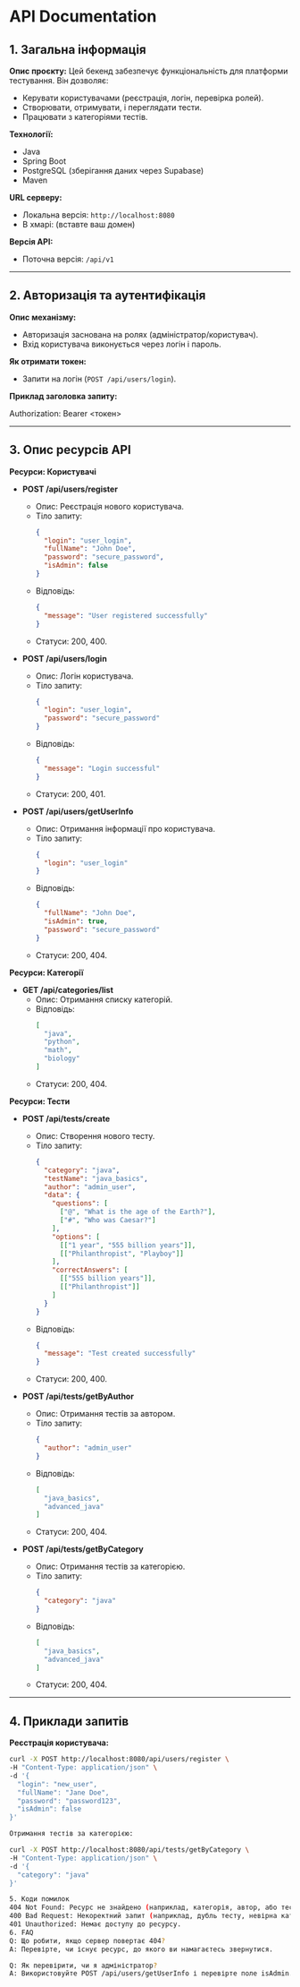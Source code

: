 # API Documentation

## 1. Загальна інформація
**Опис проєкту:**
Цей бекенд забезпечує функціональність для платформи тестування. Він дозволяє:
- Керувати користувачами (реєстрація, логін, перевірка ролей).
- Створювати, отримувати, і переглядати тести.
- Працювати з категоріями тестів.

**Технології:**
- Java
- Spring Boot
- PostgreSQL (зберігання даних через Supabase)
- Maven

**URL серверу:**
- Локальна версія: `http://localhost:8080`
- В хмарі: (вставте ваш домен)

**Версія API:**
- Поточна версія: `/api/v1`

---

## 2. Авторизація та аутентифікація
**Опис механізму:**
- Авторизація заснована на ролях (адміністратор/користувач).
- Вхід користувача виконується через логін і пароль.

**Як отримати токен:**
- Запити на логін (`POST /api/users/login`).

**Приклад заголовка запиту:**

Authorization: Bearer <токен>


---

## 3. Опис ресурсів API

**Ресурси: Користувачі**

- **POST /api/users/register**
    - Опис: Реєстрація нового користувача.
    - Тіло запиту:
      ```json
      {
        "login": "user_login",
        "fullName": "John Doe",
        "password": "secure_password",
        "isAdmin": false
      }
      ```
    - Відповідь:
      ```json
      {
        "message": "User registered successfully"
      }
      ```
    - Статуси: 200, 400.

- **POST /api/users/login**
    - Опис: Логін користувача.
    - Тіло запиту:
      ```json
      {
        "login": "user_login",
        "password": "secure_password"
      }
      ```
    - Відповідь:
      ```json
      {
        "message": "Login successful"
      }
      ```
    - Статуси: 200, 401.

- **POST /api/users/getUserInfo**
    - Опис: Отримання інформації про користувача.
    - Тіло запиту:
      ```json
      {
        "login": "user_login"
      }
      ```
    - Відповідь:
      ```json
      {
        "fullName": "John Doe",
        "isAdmin": true,
        "password": "secure_password"
      }
      ```
    - Статуси: 200, 404.

**Ресурси: Категорії**

- **GET /api/categories/list**
    - Опис: Отримання списку категорій.
    - Відповідь:
      ```json
      [
        "java",
        "python",
        "math",
        "biology"
      ]
      ```
    - Статуси: 200, 404.

**Ресурси: Тести**

- **POST /api/tests/create**
    - Опис: Створення нового тесту.
    - Тіло запиту:
      ```json
      {
        "category": "java",
        "testName": "java_basics",
        "author": "admin_user",
        "data": {
          "questions": [
            ["@", "What is the age of the Earth?"],
            ["#", "Who was Caesar?"]
          ],
          "options": [
            [["1 year", "555 billion years"]],
            [["Philanthropist", "Playboy"]]
          ],
          "correctAnswers": [
            [["555 billion years"]],
            [["Philanthropist"]]
          ]
        }
      }
      ```
    - Відповідь:
      ```json
      {
        "message": "Test created successfully"
      }
      ```
    - Статуси: 200, 400.

- **POST /api/tests/getByAuthor**
    - Опис: Отримання тестів за автором.
    - Тіло запиту:
      ```json
      {
        "author": "admin_user"
      }
      ```
    - Відповідь:
      ```json
      [
        "java_basics",
        "advanced_java"
      ]
      ```
    - Статуси: 200, 404.

- **POST /api/tests/getByCategory**
    - Опис: Отримання тестів за категорією.
    - Тіло запиту:
      ```json
      {
        "category": "java"
      }
      ```
    - Відповідь:
      ```json
      [
        "java_basics",
        "advanced_java"
      ]
      ```
    - Статуси: 200, 404.

---

## 4. Приклади запитів
**Реєстрація користувача:**
```bash
curl -X POST http://localhost:8080/api/users/register \
-H "Content-Type: application/json" \
-d '{
  "login": "new_user",
  "fullName": "Jane Doe",
  "password": "password123",
  "isAdmin": false
}'

Отримання тестів за категорією:

curl -X POST http://localhost:8080/api/tests/getByCategory \
-H "Content-Type: application/json" \
-d '{
  "category": "java"
}'

5. Коди помилок
404 Not Found: Ресурс не знайдено (наприклад, категорія, автор, або тест).
400 Bad Request: Некоректний запит (наприклад, дубль тесту, невірна категорія).
401 Unauthorized: Немає доступу до ресурсу.
6. FAQ
Q: Що робити, якщо сервер повертає 404?
A: Перевірте, чи існує ресурс, до якого ви намагаєтесь звернутися.

Q: Як перевірити, чи я адміністратор?
A: Використовуйте POST /api/users/getUserInfo і перевірте поле isAdmin.